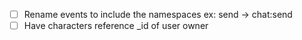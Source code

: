 - [ ] Rename events to include the namespaces ex: send -> chat:send
- [ ] Have characters reference _id of user owner